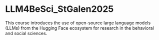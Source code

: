 # LLM4BeSci_StGalen2025
This course introduces the use of open-source large language models (LLMs) from the Hugging Face ecosystem for research in the behavioral and social sciences.
